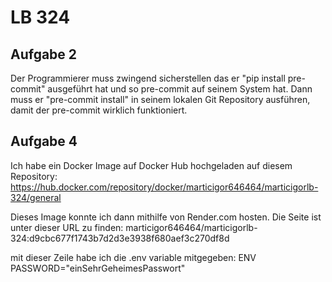 # LB 324

## Aufgabe 2

Der Programmierer muss zwingend sicherstellen das er "pip install pre-commit" ausgeführt hat und so pre-commit auf seinem System hat. Dann muss er "pre-commit install" in seinem lokalen Git Repository ausführen, damit der pre-commit wirklich funktioniert.

## Aufgabe 4

Ich habe ein Docker Image auf Docker Hub hochgeladen auf diesem Repository:
https://hub.docker.com/repository/docker/marticigor646464/marticigorlb-324/general

Dieses Image konnte ich dann mithilfe von Render.com hosten. Die Seite ist unter dieser URL zu finden:
marticigor646464/marticigorlb-324:d9cbc677f1743b7d2d3e3938f680aef3c270df8d

mit dieser Zeile habe ich die .env variable mitgegeben:
ENV PASSWORD="einSehrGeheimesPasswort"
